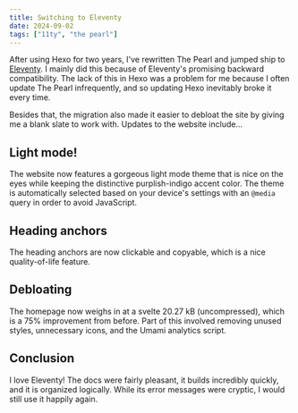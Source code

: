 ```yaml
---
title: Switching to Eleventy
date: 2024-09-02
tags: ["11ty", "the pearl"]
---
```


After using Hexo for two years, I've rewritten The Pearl and jumped ship to [Eleventy](https://www.11ty.dev/). I mainly did this because of Eleventy's promising backward compatibility. The lack of this in Hexo was a problem for me because I often update The Pearl infrequently, and so updating Hexo inevitably broke it every time.

Besides that, the migration also made it easier to debloat the site by giving me a blank slate to work with. Updates to the website include...

## Light mode!

The website now features a gorgeous light mode theme that is nice on the eyes while keeping the distinctive purplish-indigo accent color. The theme is automatically selected based on your device's settings with an `@media` query in order to avoid JavaScript.

## Heading anchors

The heading anchors are now clickable and copyable, which is a nice quality-of-life feature.

## Debloating

The homepage now weighs in at a svelte 20.27 kB (uncompressed), which is a 75% improvement from before. Part of this involved removing unused styles, unnecessary icons, and the Umami analytics script.

## Conclusion

I love Eleventy! The docs were fairly pleasant, it builds incredibly quickly, and it is organized logically. While its error messages were cryptic, I would still use it happily again.
